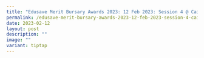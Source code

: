 ```yaml
---
title: "Edusave Merit Bursary Awards 2023: 12 Feb 2023: Session 4 @ Cairnhill CC"
permalink: /edusave-merit-bursary-awards-2023-12-feb-2023-session-4-cairnhill-cc/
date: 2023-02-12
layout: post
description: ""
image: ""
variant: tiptap
---
```

